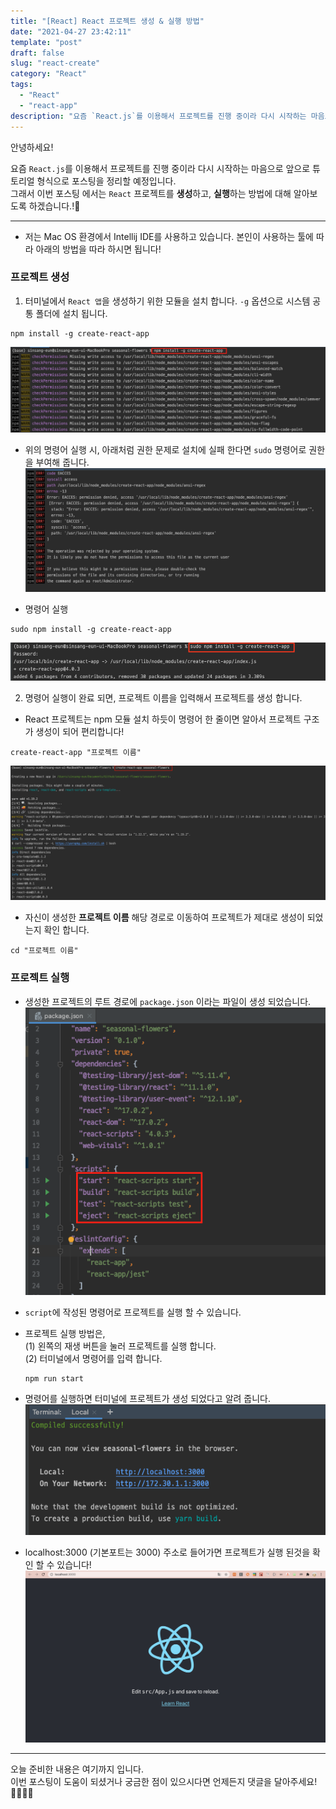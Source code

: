 ```yaml
---
title: "[React] React 프로젝트 생성 & 실행 방법"
date: "2021-04-27 23:42:11"
template: "post"
draft: false
slug: "react-create"
category: "React"
tags:
  - "React"
  - "react-app"
description: "요즘 `React.js`를 이용해서 프로젝트를 진행 중이라 다시 시작하는 마음으로 앞으로 튜토리얼 형식으로 포스팅을 정리할 예정입니다."
---
```


안녕하세요!

요즘 `React.js`를 이용해서 프로젝트를 진행 중이라 다시 시작하는 마음으로 앞으로 튜토리얼 형식으로 포스팅을 정리할 예정입니다.  
그래서 이번 포스팅 에서는 `React` 프로젝트를 **생성**하고, **실행**하는 방법에 대해 알아보도록 하겠습니다.!🤔

-----
- 저는 Mac OS 환경에서 Intellij IDE를 사용하고 있습니다. 본인이 사용하는 툴에 따라 아래의 방법을 따라 하시면 됩니다!


### 프로젝트 생성
1. 터미널에서 `React 앱`을 생성하기 위한 모듈을 설치 합니다. `-g` 옵션으로 시스템 공통 폴더에 설치 됩니다.
```shell
npm install -g create-react-app
```
![react-create](../../../static/assets/images/react/react_create.png)

* 위의 명령어 실행 시, 아래처럼 권한 문제로 설치에 실패 한다면 `sudo` 명령어로 권한을 부여해 줍니다.
![react-create-err](../../../static/assets/images/react/react_create_err.png)
  
* 명령어 실행  
```shell
sudo npm install -g create-react-app
```

![react-create-sudo](../../../static/assets/images/react/react_create_sudo.png)  


2. 명령어 실행이 완료 되면, 프로젝트 이름을 입력해서 프로젝트를 생성 합니다.
- React 프로젝트는 npm 모듈 설치 하듯이 명령어 한 줄이면 알아서 프로젝트 구조가 생성이 되어 편리합니다!
```shell
create-react-app "프로젝트 이름"
```
![react-create-app](../../../static/assets/images/react/react_create_app.png)

- 자신이 생성한 **프로젝트 이름** 해당 경로로 이동하여 프로젝트가 제대로 생성이 되었는지 확인 합니다.
```shell
cd "프로젝트 이름"
```


### 프로젝트 실행
- 생성한 프로젝트의 루트 경로에 `package.json` 이라는 파일이 생성 되었습니다.
![react-script](../../../static/assets/images/react/react_script.png)
  
- `script`에 작성된 명령어로 프로젝트를 실행 할 수 있습니다. 
- 프로젝트 실행 방법은,  
  (1) 왼쪽의 재생 버튼을 눌러 프로젝트를 실행 합니다.  
  (2) 터미널에서 명령어를 입력 합니다.
  ```shell
  npm run start
  ```
- 명령어를 실행하면 터미널에 프로젝트가 생성 되었다고 알려 줍니다.
  ![react-start](../../../static/assets/images/react/react_start.png)
  
- localhost:3000 (기본포트는 3000) 주소로 들어가면 프로젝트가 실행 된것을 확인 할 수 있습니다!
  ![react-app](../../../static/assets/images/react/react_app.png)


-----

오늘 준비한 내용은 여기까지 입니다.  
이번 포스팅이 도움이 되셨거나 궁금한 점이 있으시다면 언제든지 댓글을 달아주세요!🙋🏻‍♀️✨    

